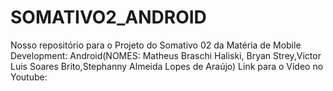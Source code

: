 # SOMATIVO2_ANDROID
Nosso repositório para o Projeto do Somativo 02 da Matéria de Mobile Development: Android(NOMES: Matheus Braschi Haliski, Bryan Strey,Victor Luis Soares Brito,Stephanny Almeida Lopes de Araújo)
Link para o Vídeo no Youtube: 
